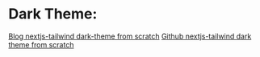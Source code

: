# Dark Theme:

[Blog nextjs-tailwind dark-theme from scratch]("https://javascript.plainenglish.io/how-to-implement-dark-light-themes-in-a-next-js-app-using-context-hook-tailwindcss-336558dd4579")
[Github nextjs-tailwind dark theme from scratch]("https://github.com/joshjacobbaker/nextjs-tailwind-dark-theme")
